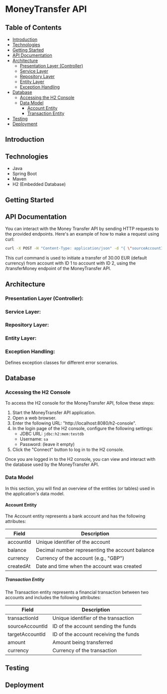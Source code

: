# MoneyTransfer API

## Table of Contents
- [Introduction](#introduction)
- [Technologies](#technologies)
- [Getting Started](#getting-started)
- [API Documentation](#api-documentation)
- [Architecture](#architecture)
  - [Presentation Layer (Controller)](#presentation-layer-controller)
  - [Service Layer](#service-layer)
  - [Repository Layer](#repository-layer)
  - [Entity Layer](#entity-layer)
  - [Exception Handling](#exception-handling)
- [Database](#database)
  - [Accessing the H2 Console](#accessing-the-h2-console)
  - [Data Model](#data-model)
    - [Account Entity](#account-entity)
    - [Transaction Entity](#transaction-entity)
- [Testing](#testing)
- [Deployment](#deployment)

## Introduction


## Technologies
* Java
* Spring Boot
* Maven
* H2 (Embedded Database)

## Getting Started



## API Documentation
You can interact with the Money Transfer API by sending HTTP requests to the provided endpoints. Here's an example of how to make a request using curl:

````bash
curl -X POST -H "Content-Type: application/json" -d "{ \"sourceAccountId\": 1, \"targetAccountId\": 2, \"amount\": "30.00", \"amount\": "30.00"}" "http://localhost:8080/transferMoney"
````

This curl command is used to initiate a transfer of 30.00 EUR (default currency) from account with ID 1 to account with ID 2, using the /transferMoney endpoint of the MoneyTransfer API.

## Architecture
### Presentation Layer (Controller):

### Service Layer:

### Repository Layer:

### Entity Layer:

### Exception Handling:
Defines exception classes for different error scenarios.

## Database
### Accessing the H2 Console
To access the H2 console for the MoneyTransfer API, follow these steps:
1. Start the MoneyTransfer API application.
2. Open a web browser.
3. Enter the following URL: "http://localhost:8080/h2-console".
4. In the login page of the H2 console, configure the following settings:
   - JDBC URL: `jdbc:h2:mem:testdb`
   - Username: `sa`
   - Password: (leave it empty)
5. Click the "Connect" button to log in to the H2 console.

Once you are logged in to the H2 console, you can view and interact with the database used by the MoneyTransfer API.

### Data Model
In this section, you will find an overview of the entities (or tables) used in the application's data model.
#### Account Entity
The Account entity represents a bank account and has the following attributes:

| Field     | Description                    |
|-----------|--------------------------------|
| accountId        | Unique identifier of the account |
| balance           | Decimal number representing the account balance |
| currency          | Currency of the account (e.g., "GBP") |
| createdAt         | Date and time when the account was created |

##### Transaction Entity
The Transaction entity represents a financial transaction between two accounts and includes the following attributes:

| Field            | Description                          |
|------------------|--------------------------------------|
| transactionId   | Unique identifier of the transaction |
| sourceAccountId  | ID of the account sending the funds   |
| targetAccountId  | ID of the account receiving the funds |
| amount           | Amount being transferred              |
| currency         | Currency of the transaction           |


## Testing


## Deployment
